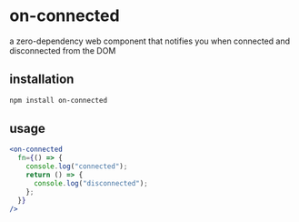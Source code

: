 # on-connected

a zero-dependency web component that notifies you when connected and disconnected from the DOM

## installation

```sh
npm install on-connected
```

## usage

```jsx
<on-connected
  fn={() => {
    console.log("connected");
    return () => {
      console.log("disconnected");
    };
  }}
/>
```
